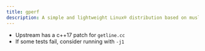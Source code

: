 ```yaml
---
title: gperf
description: A simple and lightweight Linux® distribution based on musl libc and toybox
---
```


- Upstream has a c++17 patch for `getline.cc`
- If some tests fail, consider running with `-j1`
